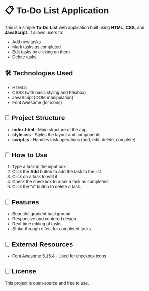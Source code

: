 <!DOCTYPE html>
<html lang="en">
<head>
  <meta charset="UTF-8">
  <meta name="viewport" content="width=device-width, initial-scale=1.0">
</head>
<body style="font-family: Arial, sans-serif; margin: 40px;">

  <h1>📋 To-Do List Application</h1>

  <p>This is a simple <strong>To-Do List</strong> web application built using <strong>HTML</strong>, <strong>CSS</strong>, and <strong>JavaScript</strong>. It allows users to:</p>
  <ul>
    <li>Add new tasks</li>
    <li>Mark tasks as completed</li>
    <li>Edit tasks by clicking on them</li>
    <li>Delete tasks</li>
  </ul>

  <h2>🛠 Technologies Used</h2>
  <ul>
    <li>HTML5</li>
    <li>CSS3 (with basic styling and Flexbox)</li>
    <li>JavaScript (DOM manipulation)</li>
    <li>Font Awesome (for icons)</li>
  </ul>

  <h2>📂 Project Structure</h2>
  <ul>
    <li><strong>index.html</strong> - Main structure of the app</li>
    <li><strong>style.css</strong> - Styles the layout and components</li>
    <li><strong>script.js</strong> - Handles task operations (add, edit, delete, complete)</li>
  </ul>

  <h2>🚀 How to Use</h2>
  <ol>
    <li>Type a task in the input box.</li>
    <li>Click the <strong>Add</strong> button to add the task to the list.</li>
    <li>Click on a task to edit it.</li>
    <li>Check the checkbox to mark a task as completed.</li>
    <li>Click the "x" button to delete a task.</li>
  </ol>

  <h2>🎨 Features</h2>
  <ul>
    <li>Beautiful gradient background</li>
    <li>Responsive and centered design</li>
    <li>Real-time editing of tasks</li>
    <li>Strike-through effect for completed tasks</li>
  </ul>

  <h2>🔗 External Resources</h2>
  <ul>
    <li><a href="https://cdnjs.com/libraries/font-awesome" target="_blank">Font Awesome 5.15.4</a> - Used for checkbox icons</li>
  </ul>

  <h2>📄 License</h2>
  <p>This project is open-source and free to use.</p>

</body>
</html>
